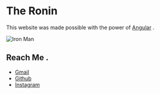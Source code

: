 # The Ronin

This website was made possible with the power of [Angular](https://angular.io/) .

![Iron Man](https://media.giphy.com/media/c4hnCnBbA19du/source.gif)

## Reach Me .

- [Gmail](mailto:iamraviprakash1@gmail.com)
- [Github](https://github.com/raja-ravi-prakash)
- [Instagram](https://www.instagram.com/raja.ravi.prakash/?hl=en)
